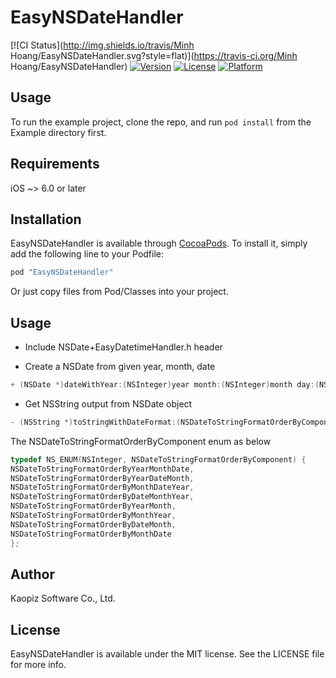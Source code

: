 # EasyNSDateHandler

[![CI Status](http://img.shields.io/travis/Minh Hoang/EasyNSDateHandler.svg?style=flat)](https://travis-ci.org/Minh Hoang/EasyNSDateHandler)
[![Version](https://img.shields.io/cocoapods/v/EasyNSDateHandler.svg?style=flat)](http://cocoapods.org/pods/EasyNSDateHandler)
[![License](https://img.shields.io/cocoapods/l/EasyNSDateHandler.svg?style=flat)](http://cocoapods.org/pods/EasyNSDateHandler)
[![Platform](https://img.shields.io/cocoapods/p/EasyNSDateHandler.svg?style=flat)](http://cocoapods.org/pods/EasyNSDateHandler)

## Usage

To run the example project, clone the repo, and run `pod install` from the Example directory first.

## Requirements

iOS ~> 6.0 or later

## Installation

EasyNSDateHandler is available through [CocoaPods](http://cocoapods.org). To install
it, simply add the following line to your Podfile:

```ruby
pod "EasyNSDateHandler"
```

Or just copy files from Pod/Classes into your project.

## Usage

* Include NSDate+EasyDatetimeHandler.h header

* Create a NSDate from given year, month, date

```objective-c
+ (NSDate *)dateWithYear:(NSInteger)year month:(NSInteger)month day:(NSInteger)day;
```

* Get NSString output from NSDate object

```objective-c
- (NSString *)toStringWithDateFormat:(NSDateToStringFormatOrderByComponent)format dateComponentSeparator:(NSString *)separator;
```

The NSDateToStringFormatOrderByComponent enum as below
```objective-c
typedef NS_ENUM(NSInteger, NSDateToStringFormatOrderByComponent) {
NSDateToStringFormatOrderByYearMonthDate,
NSDateToStringFormatOrderByYearDateMonth,
NSDateToStringFormatOrderByMonthDateYear,
NSDateToStringFormatOrderByDateMonthYear,
NSDateToStringFormatOrderByYearMonth,
NSDateToStringFormatOrderByMonthYear,
NSDateToStringFormatOrderByDateMonth,
NSDateToStringFormatOrderByMonthDate
};
```

## Author

Kaopiz Software Co., Ltd.

## License

EasyNSDateHandler is available under the MIT license. See the LICENSE file for more info.
